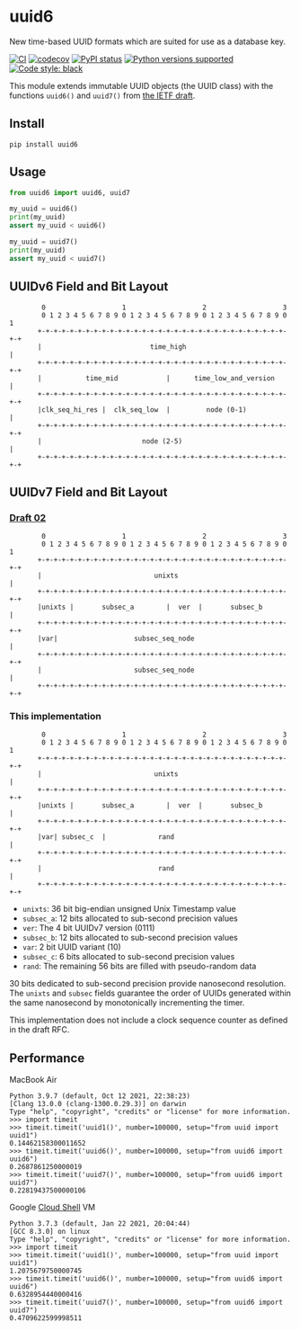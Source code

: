 # uuid6
New time-based UUID formats which are suited for use as a database key.

[![CI](https://github.com/oittaa/uuid6-python/actions/workflows/main.yml/badge.svg)](https://github.com/oittaa/uuid6-python/actions/workflows/main.yml)
[![codecov](https://codecov.io/gh/oittaa/uuid6-python/branch/main/graph/badge.svg?token=O59DZ6UWQV)](https://codecov.io/gh/oittaa/uuid6-python)
[![PyPI status](https://badge.fury.io/py/uuid6.svg)](https://pypi.org/project/uuid6/)
[![Python versions supported](https://img.shields.io/pypi/pyversions/uuid6.svg?logo=python)](https://pypi.org/project/uuid6/)
[![Code style: black](https://img.shields.io/badge/code%20style-black-000000.svg)](https://github.com/psf/black)

This module extends immutable UUID objects (the UUID class) with the functions `uuid6()` and `uuid7()` from [the IETF draft][ietf draft].

## Install

```shell
pip install uuid6
```

## Usage

```python
from uuid6 import uuid6, uuid7

my_uuid = uuid6()
print(my_uuid)
assert my_uuid < uuid6()

my_uuid = uuid7()
print(my_uuid)
assert my_uuid < uuid7()
```

## UUIDv6 Field and Bit Layout

```
        0                   1                   2                   3
        0 1 2 3 4 5 6 7 8 9 0 1 2 3 4 5 6 7 8 9 0 1 2 3 4 5 6 7 8 9 0 1
       +-+-+-+-+-+-+-+-+-+-+-+-+-+-+-+-+-+-+-+-+-+-+-+-+-+-+-+-+-+-+-+-+
       |                           time_high                           |
       +-+-+-+-+-+-+-+-+-+-+-+-+-+-+-+-+-+-+-+-+-+-+-+-+-+-+-+-+-+-+-+-+
       |           time_mid            |      time_low_and_version     |
       +-+-+-+-+-+-+-+-+-+-+-+-+-+-+-+-+-+-+-+-+-+-+-+-+-+-+-+-+-+-+-+-+
       |clk_seq_hi_res |  clk_seq_low  |         node (0-1)            |
       +-+-+-+-+-+-+-+-+-+-+-+-+-+-+-+-+-+-+-+-+-+-+-+-+-+-+-+-+-+-+-+-+
       |                         node (2-5)                            |
       +-+-+-+-+-+-+-+-+-+-+-+-+-+-+-+-+-+-+-+-+-+-+-+-+-+-+-+-+-+-+-+-+
```

## UUIDv7 Field and Bit Layout

### [Draft 02][draft 02]

```
        0                   1                   2                   3
        0 1 2 3 4 5 6 7 8 9 0 1 2 3 4 5 6 7 8 9 0 1 2 3 4 5 6 7 8 9 0 1
       +-+-+-+-+-+-+-+-+-+-+-+-+-+-+-+-+-+-+-+-+-+-+-+-+-+-+-+-+-+-+-+-+
       |                            unixts                             |
       +-+-+-+-+-+-+-+-+-+-+-+-+-+-+-+-+-+-+-+-+-+-+-+-+-+-+-+-+-+-+-+-+
       |unixts |       subsec_a        |  ver  |       subsec_b        |
       +-+-+-+-+-+-+-+-+-+-+-+-+-+-+-+-+-+-+-+-+-+-+-+-+-+-+-+-+-+-+-+-+
       |var|                   subsec_seq_node                         |
       +-+-+-+-+-+-+-+-+-+-+-+-+-+-+-+-+-+-+-+-+-+-+-+-+-+-+-+-+-+-+-+-+
       |                       subsec_seq_node                         |
       +-+-+-+-+-+-+-+-+-+-+-+-+-+-+-+-+-+-+-+-+-+-+-+-+-+-+-+-+-+-+-+-+
```

### This implementation

```
        0                   1                   2                   3
        0 1 2 3 4 5 6 7 8 9 0 1 2 3 4 5 6 7 8 9 0 1 2 3 4 5 6 7 8 9 0 1
       +-+-+-+-+-+-+-+-+-+-+-+-+-+-+-+-+-+-+-+-+-+-+-+-+-+-+-+-+-+-+-+-+
       |                            unixts                             |
       +-+-+-+-+-+-+-+-+-+-+-+-+-+-+-+-+-+-+-+-+-+-+-+-+-+-+-+-+-+-+-+-+
       |unixts |       subsec_a        |  ver  |       subsec_b        |
       +-+-+-+-+-+-+-+-+-+-+-+-+-+-+-+-+-+-+-+-+-+-+-+-+-+-+-+-+-+-+-+-+
       |var| subsec_c  |             rand                              |
       +-+-+-+-+-+-+-+-+-+-+-+-+-+-+-+-+-+-+-+-+-+-+-+-+-+-+-+-+-+-+-+-+
       |                             rand                              |
       +-+-+-+-+-+-+-+-+-+-+-+-+-+-+-+-+-+-+-+-+-+-+-+-+-+-+-+-+-+-+-+-+
```

- `unixts`: 36 bit big-endian unsigned Unix Timestamp value
- `subsec_a`: 12 bits allocated to sub-second precision values
- `ver`: The 4 bit UUIDv7 version (0111)
- `subsec_b`: 12 bits allocated to sub-second precision values
- `var`: 2 bit UUID variant (10)
- `subsec_c`: 6 bits allocated to sub-second precision values
- `rand`: The remaining 56 bits are filled with pseudo-random data

 30 bits dedicated to sub-second precision provide nanosecond resolution. The `unixts` and `subsec` fields guarantee the order of UUIDs generated within the same nanosecond by monotonically incrementing the timer.

This implementation does not include a clock sequence counter as defined in the draft RFC.

## Performance

MacBook Air
```
Python 3.9.7 (default, Oct 12 2021, 22:38:23)
[Clang 13.0.0 (clang-1300.0.29.3)] on darwin
Type "help", "copyright", "credits" or "license" for more information.
>>> import timeit
>>> timeit.timeit('uuid1()', number=100000, setup="from uuid import uuid1")
0.14462158300011652
>>> timeit.timeit('uuid6()', number=100000, setup="from uuid6 import uuid6")
0.2687861250000019
>>> timeit.timeit('uuid7()', number=100000, setup="from uuid6 import uuid7")
0.22819437500000106
```

Google [Cloud Shell][cloud shell] VM
```
Python 3.7.3 (default, Jan 22 2021, 20:04:44)
[GCC 8.3.0] on linux
Type "help", "copyright", "credits" or "license" for more information.
>>> import timeit
>>> timeit.timeit('uuid1()', number=100000, setup="from uuid import uuid1")
1.2075679750000745
>>> timeit.timeit('uuid6()', number=100000, setup="from uuid6 import uuid6")
0.6328954440000416
>>> timeit.timeit('uuid7()', number=100000, setup="from uuid6 import uuid7")
0.4709622599998511
```

[ietf draft]: https://github.com/uuid6/uuid6-ietf-draft
[draft 02]: https://datatracker.ietf.org/doc/html/draft-peabody-dispatch-new-uuid-format-02#section-4.4
[cloud shell]: https://cloud.google.com/shell/docs
